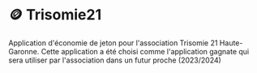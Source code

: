 # 🪙 Trisomie21
Application d'économie de jeton pour l'association Trisomie 21 Haute-Garonne. Cette application a été choisi comme l'application gagnate qui sera utiliser par l'association dans un futur proche (2023/2024)
